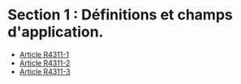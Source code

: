#  Section 1 : Définitions et champs d'application.

* [Article R4311-1](./LEGIARTI000018531910.md)
* [Article R4311-2](./LEGIARTI000018531908.md)
* [Article R4311-3](./LEGIARTI000018531906.md)

